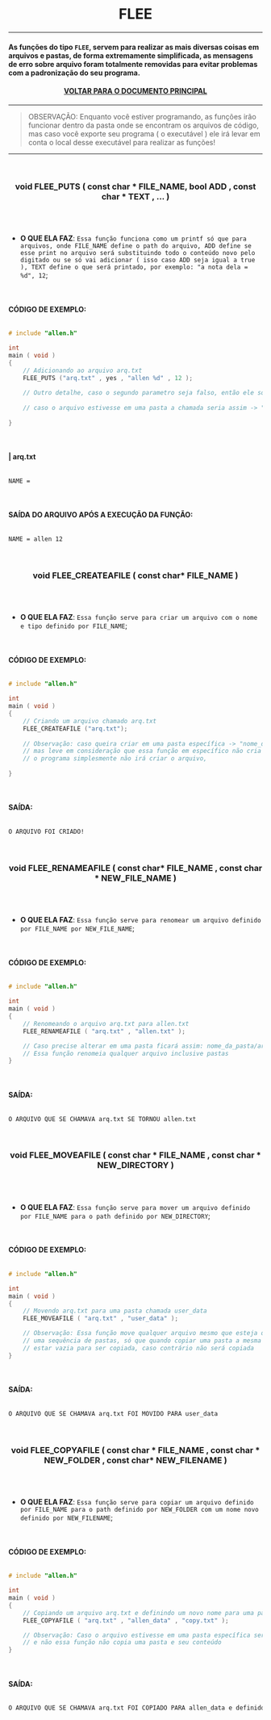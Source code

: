 <h1 align="center"> FLEE </h1>

---

#### As funções do tipo ` FLEE `, servem para realizar as mais diversas coisas em arquivos e pastas, de forma extremamente simplificada, as mensagens de erro sobre arquivo foram totalmente removidas para evitar problemas com a padronização do seu programa. 

#### <p align="center"> <a href="https://github.com/AllenoBoy/allen.h" title="Retornar a documentação."> VOLTAR PARA O DOCUMENTO PRINCIPAL</a> </p>

---

> OBSERVAÇÃO: Enquanto você estiver programando, as funções irão funcionar dentro da pasta onde se encontram os arquivos de código, mas caso você exporte seu programa ( o executável ) ele irá levar em conta o local desse executável para realizar as funções! 

---
































<br>

<h3 align="center"> void FLEE_PUTS ( const char * FILE_NAME, bool ADD , const char * TEXT , ... ) </h3> 

<br>
<br>

- **O QUE ELA FAZ**: `Essa função funciona como um printf só que para arquivos, onde FILE_NAME define o path do arquivo, ADD define se esse print no arquivo será substituindo todo o conteúdo novo pelo digitado ou se só vai adicionar ( isso caso ADD seja igual a true ), TEXT define o que será printado, por exemplo: "a nota dela = %d", 12`;

<br>

#### CÓDIGO DE EXEMPLO:

```c

# include "allen.h"

int 
main ( void )
{      
    // Adicionando ao arquivo arq.txt
    FLEE_PUTS ("arq.txt" , yes , "allen %d" , 12 );
    
    // Outro detalhe, caso o segundo parametro seja falso, então ele sobreescreve todo o arquivo e aí coloca o texto
    
    // caso o arquivo estivesse em uma pasta a chamada seria assim -> "nome_da_pasta/arq.txt"
    
}

```

<br>

#### | arq.txt

```txt

NAME = 

```

<br>

#### SAÍDA DO ARQUIVO APÓS A EXECUÇÃO DA FUNÇÃO:

```txt

NAME = allen 12

```



















<br>

<h3 align="center"> void FLEE_CREATEAFILE ( const char* FILE_NAME ) </h3> 

<br>
<br>

- **O QUE ELA FAZ**: `Essa função serve para criar um arquivo com o nome e tipo definido por FILE_NAME`;

<br>

#### CÓDIGO DE EXEMPLO:

```c

# include "allen.h"

int 
main ( void )
{      
    // Criando um arquivo chamado arq.txt
    FLEE_CREATEAFILE ("arq.txt");
    
    // Observação: caso queira criar em uma pasta específica -> "nome_da_pasta/arq.txt"
    // mas leve em consideração que essa função em específico não cria o arquivo se a pasta não existir
    // o programa simplesmente não irá criar o arquivo,
    
}

```

<br>

#### SAÍDA:

```txt

O ARQUIVO FOI CRIADO!

```





















<br>

<h3 align="center"> void FLEE_RENAMEAFILE ( const char* FILE_NAME , const char * NEW_FILE_NAME ) </h3> 

<br>
<br>

- **O QUE ELA FAZ**: `Essa função serve para renomear um arquivo definido por FILE_NAME por NEW_FILE_NAME`;

<br>

#### CÓDIGO DE EXEMPLO:

```c

# include "allen.h"

int 
main ( void )
{      
    // Renomeando o arquivo arq.txt para allen.txt
    FLEE_RENAMEAFILE ( "arq.txt" , "allen.txt" );

    // Caso precise alterar em uma pasta ficará assim: nome_da_pasta/arq.txt
    // Essa função renomeia qualquer arquivo inclusive pastas
}

```

<br>

#### SAÍDA:

```txt

O ARQUIVO QUE SE CHAMAVA arq.txt SE TORNOU allen.txt

```
























<br>

<h3 align="center"> void FLEE_MOVEAFILE ( const char * FILE_NAME , const char * NEW_DIRECTORY ) </h3> 

<br>
<br>

- **O QUE ELA FAZ**: `Essa função serve para mover um arquivo definido por FILE_NAME para o path definido por NEW_DIRECTORY`;

<br>

#### CÓDIGO DE EXEMPLO:

```c

# include "allen.h"

int 
main ( void )
{      
    // Movendo arq.txt para uma pasta chamada user_data
    FLEE_MOVEAFILE ( "arq.txt" , "user_data" );

    // Observação: Essa função move qualquer arquivo mesmo que esteja dentro de
    // uma sequência de pastas, só que quando copiar uma pasta a mesma precisa
    // estar vazia para ser copiada, caso contrário não será copiada
}

```

<br>

#### SAÍDA:

```txt

O ARQUIVO QUE SE CHAMAVA arq.txt FOI MOVIDO PARA user_data

```





















<br>

<h3 align="center"> void FLEE_COPYAFILE ( const char * FILE_NAME , const char * NEW_FOLDER , const char* NEW_FILENAME ) </h3> 

<br>
<br>

- **O QUE ELA FAZ**: `Essa função serve para copiar um arquivo definido por FILE_NAME para o path definido por NEW_FOLDER com um nome novo definido por NEW_FILENAME`;

<br>

#### CÓDIGO DE EXEMPLO:

```c

# include "allen.h"

int 
main ( void )
{      
    // Copiando um arquivo arq.txt e definindo um novo nome para uma pasta chamada allen_data
    FLEE_COPYAFILE ( "arq.txt" , "allen_data" , "copy.txt" );

    // Observação: Caso o arquivo estivesse em uma pasta específica seria "nome_da_pasta/arq.txt"
    // e não essa função não copia uma pasta e seu conteúdo
}

```

<br>

#### SAÍDA:

```txt

O ARQUIVO QUE SE CHAMAVA arq.txt FOI COPIADO PARA allen_data e definido como copy.txt

```
